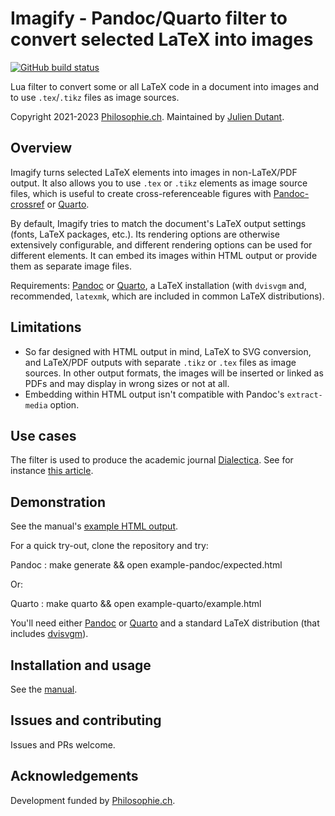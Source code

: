 Imagify - Pandoc/Quarto filter to convert selected LaTeX into images
====================================================================

[![GitHub build status][CI badge]][CI workflow]

[CI badge]: https://img.shields.io/github/actions/workflow/status/dialoa/imagify/ci.yaml?branch=main
[CI workflow]: https://github.com/dialoa/imagify/actions/workflows/ci.yaml

Lua filter to convert some or all LaTeX code in a document into 
images and to use `.tex`/`.tikz` files as image sources. 

Copyright 2021-2023 [Philosophie.ch][Philoch]. Maintained by
[Julien Dutant][JDutant].

Overview
--------------------------------------------------------------------

Imagify turns selected LaTeX elements into images in non-LaTeX/PDF
output. It also allows you to use `.tex` or `.tikz` elements as
image source files, which is useful to create cross-referenceable
figures with [Pandoc-crossref][] or [Quarto][].

By default, Imagify tries to match the document's LaTeX output settings 
(fonts, LaTeX packages, etc.). Its rendering options are otherwise 
extensively configurable, and different rendering options can 
be used for different elements. It can embed its images within HTML 
output or provide them as separate image files. 

Requirements: [Pandoc][] or [Quarto][], a LaTeX installation 
(with `dvisvgm` and, recommended, `latexmk`, which are included
in common LaTeX distributions).

Limitations
------------------------------------------------------------------

* So far designed with HTML output in mind, LaTeX to SVG conversion,
  and LaTeX/PDF outputs with separate `.tikz` or `.tex` files as
  image sources. 
  In other output formats, the images will be inserted or linked as PDFs
  and may display in wrong sizes or not at all. 
* Embedding within HTML output isn't compatible with Pandoc's 
  `extract-media` option.

Use cases
------------------------------------------------------------------

The filter is used to produce the academic journal [Dialectica][].
See for instance [this 
article](https://dialectica.philosophie.ch/dialectica/article/download/20/66).

Demonstration
------------------------------------------------------------------

See the manual's [example HTML output][ImagifyExample].

For a quick try-out, clone the repository and try:

Pandoc
: make generate && open example-pandoc/expected.html

Or:

Quarto
: make quarto && open example-quarto/example.html

You'll need either [Pandoc][] or [Quarto][] and a 
standard LaTeX distribution (that includes [dvisvgm][DvisvgmCTAN]).

Installation and usage
------------------------------------------------------------------

See the [manual][ImagifyManual].

Issues and contributing
------------------------------------------------------------------

Issues and PRs welcome.

Acknowledgements
------------------------------------------------------------------

Development funded by [Philosophie.ch][Philoch].

[ImagifyManual]: https://dialoa.github.io/imagify/
[ImagifyExample]: https://dialoa.github.io/imagify/output.html
[Dialectica]: https://dialectica.philosophie.ch
[Philoch]: https://philosophie.ch
[JDutant]: https://github.com/jdutant
[Pandoc]: https://www.pandoc.org
[Pandoc-crossref]: https://github.com/lierdakil/pandoc-crossref
[Quarto]: https://quarto.org/
[DvisvgmCTAN]: https://ctan.org/pkg/dvisvgm

